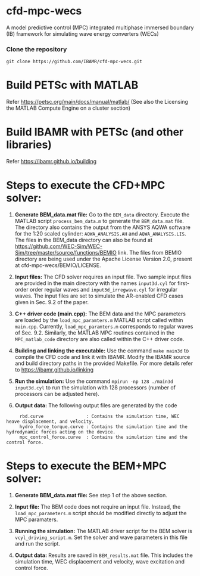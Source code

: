 # cfd-mpc-wecs
A model predictive control (MPC) integrated multiphase immersed boundary (IB) framework for simulating wave energy converters (WECs) 

### Clone the repository

```
git clone https://github.com/IBAMR/cfd-mpc-wecs.git
```

# Build PETSc with MATLAB
Refer https://petsc.org/main/docs/manual/matlab/ (See also the Licensing the MATLAB Compute Engine on a cluster section)

# Build IBAMR with PETSc (and other libraries)
Refer https://ibamr.github.io/building


# Steps to execute the CFD+MPC solver:

1) **Generate BEM_data.mat file:** Go to the `BEM_data` directory. Execute the MATLAB script `process_bem_data.m` to generate the `BEM_data.mat` file. The directory also contains the output from the ANSYS AQWA software for the 1:20 scaled cylinder: `AQWA_ANALYSIS.AH` and `AQWA_ANALYSIS.LIS`. The files in the BEM_data directory can also be found at https://github.com/WEC-Sim/WEC-Sim/tree/master/source/functions/BEMIO link. The files from BEMIO directory are being used under the Apache License Version 2.0, present at cfd-mpc-wecs/BEMIO/LICENSE.

2) **Input files:** The CFD solver requires an input file. Two sample input files are provided in the main directory with the names `input3d.cyl` for first-order order regular waves and `input3d_irregwave.cyl` for irregular waves. The input files are set to simulate the AR-enabled CFD cases given in Sec. 9.2 of the paper.

3) **C++ driver code (main.cpp):** The BEM data and the MPC parameters are loaded by the `load_mpc_paramters.m` MATLAB script called within `main.cpp`. Currently, `load_mpc_paramters.m` corresponds to regular waves of Sec. 9.2. Similarly, the MATLAB MPC routines contained in the `MPC_matlab_code` directory are also called within the C++ driver code.   

3) **Building and linking the executable:** Use the command `make main3d` to compile the CFD code and link it with IBAMR. Modify the IBAMR source and build directory paths in the provided Makefile. For more details refer to https://ibamr.github.io/linking

4) **Run the simulation:** Use the command `mpirun -np 128 ./main3d input3d.cyl` to run the simulation with 128 processors (number of processors can be adjusted here). 

5) **Output data:** The following output files are generated by the code 

```
     rbd.curve                : Contains the simulation time, WEC heave displacement, and velocity.
     hydro_force_torque.curve : Contains the simulation time and the hydrodynamic forces acting on the device.
     mpc_control_force.curve  : Contains the simulation time and the control force.
```


# Steps to execute the BEM+MPC solver:

1) **Generate BEM_data.mat file:** See step 1 of the above section. 

2) **Input file:** The BEM code does not require an input file. Instead, the `load_mpc_parameters.m` script should be modified directly to adjust the MPC paramaters.

3) **Running the simulation:** The MATLAB driver script for the BEM solver is `vcyl_driving_script.m`. Set the solver and wave parameters in this file and run the script.

4) **Output data:** Results are saved in `BEM_results.mat` file. This includes the simulation time, WEC displacement and velocity, wave excitation and control force.
